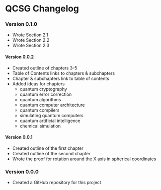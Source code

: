# QCSG Changelog

### Version 0.1.0

* Wrote Section 2.1
* Wrote Section 2.2
* Wrote Section 2.3

#### Version 0.0.2

* Created outline of chapters 3-5
* Table of Contents links to chapters & subchapters
* Chapter & subchapters link to table of contents
* Added ideas for chapters 
  * quantum cryptography
  * quantum error correction
  * quantum algorithms
  * quantum computer architecture
  * quantum compilers
  * simulating quantum computers
  * quantum artificial intelligence
  * chemical simulation

#### Version 0.0.1

* Created outline of the first chapter
* Created outline of the second chapter
* Wrote the proof for rotation around the X axis in spherical coordinates

### Version 0.0.0

* Created a GitHub repository for this project